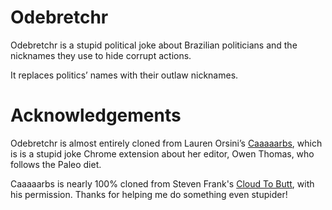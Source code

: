 Odebretchr
===================

Odebretchr is a stupid political joke about Brazilian politicians and the nicknames they use to hide corrupt actions. 

It replaces politics’ names with their outlaw nicknames.


Acknowledgements
================
Odebretchr is almost entirely cloned from Lauren Orsini’s <a href="https://github.com/laurenorsini/caaaaarbs">Caaaaarbs</a>, which is is a stupid joke Chrome extension about her editor, Owen Thomas, who follows the Paleo diet. 

Caaaaarbs is nearly 100% cloned from Steven Frank's <a href="https://github.com/panicsteve/cloud-to-butt">Cloud To Butt</a>, with his permission. Thanks for helping me do something even stupider! 
